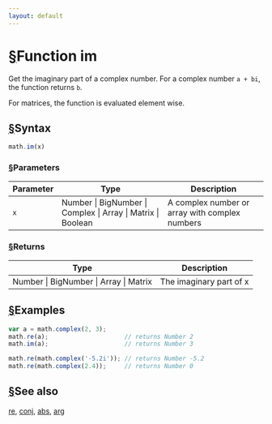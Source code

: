 ```yaml
---
layout: default
---
```


<h1 id="function-im"><a href="#function-im">&sect;</a>Function im</h1>

Get the imaginary part of a complex number.
For a complex number `a + bi`, the function returns `b`.

For matrices, the function is evaluated element wise.


<h2 id="syntax"><a href="#syntax">&sect;</a>Syntax</h2>

```js
math.im(x)
```

<h3 id="parameters"><a href="#parameters">&sect;</a>Parameters</h3>

Parameter | Type | Description
--------- | ---- | -----------
`x` | Number &#124; BigNumber &#124; Complex &#124; Array &#124; Matrix &#124; Boolean |  A complex number or array with complex numbers

<h3 id="returns"><a href="#returns">&sect;</a>Returns</h3>

Type | Description
---- | -----------
Number &#124; BigNumber &#124; Array &#124; Matrix | The imaginary part of x


<h2 id="examples"><a href="#examples">&sect;</a>Examples</h2>

```js
var a = math.complex(2, 3);
math.re(a);                     // returns Number 2
math.im(a);                     // returns Number 3

math.re(math.complex('-5.2i')); // returns Number -5.2
math.re(math.complex(2.4));     // returns Number 0
```


<h2 id="see-also"><a href="#see-also">&sect;</a>See also</h2>

[re](re.html),
[conj](conj.html),
[abs](abs.html),
[arg](arg.html)


<!-- Note: This file is automatically generated from source code comments. Changes made in this file will be overridden. -->
